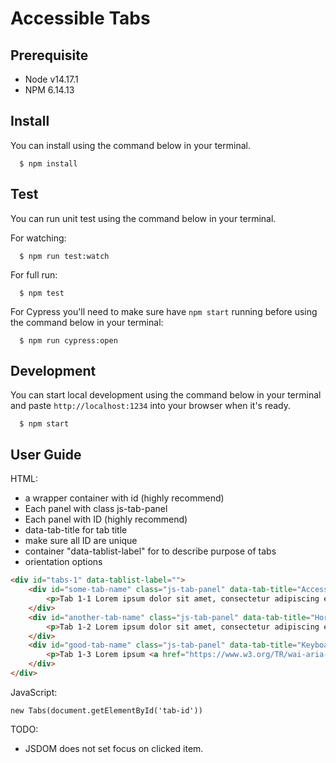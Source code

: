 # Accessible Tabs

## Prerequisite

- Node v14.17.1
- NPM 6.14.13

## Install

You can install using the command below in your terminal.

```shell
  $ npm install
```

## Test

You can run unit test using the command below in your terminal.

For watching:

```shell
  $ npm run test:watch
```

For full run:

```shell
  $ npm test
```

For Cypress you'll need to make sure have `npm start` running before using the command below in your terminal:

```shell
  $ npm run cypress:open
```

## Development

You can start local development using the command below in your terminal and paste `http://localhost:1234` into your browser when it's ready.

```shell
  $ npm start
```

## User Guide

HTML:

- a wrapper container with id (highly recommend)
- Each panel with class js-tab-panel
- Each panel with ID (highly recommend)
- data-tab-title for tab title
- make sure all ID are unique
- container "data-tablist-label" for to describe purpose of tabs
- orientation options

```html
<div id="tabs-1" data-tablist-label="">
    <div id="some-tab-name" class="js-tab-panel" data-tab-title="Accessible Tab">
        <p>Tab 1-1 Lorem ipsum dolor sit amet, consectetur adipiscing elit</p>
    </div>
    <div id="another-tab-name" class="js-tab-panel" data-tab-title="Horizontal Tabs">
        <p>Tab 1-2 Lorem ipsum dolor sit amet, consectetur adipiscing elit</p>
    </div>
    <div id="good-tab-name" class="js-tab-panel" data-tab-title="Keyboard Navigation">
        <p>Tab 1-3 Lorem ipsum <a href="https://www.w3.org/TR/wai-aria-practices-1.1/#tabpanel">dolor</a> sit amet.</p>
    </div>
</div>
```

JavaScript:

`new Tabs(document.getElementById('tab-id'))`

TODO:
- JSDOM does not set focus on clicked item.
